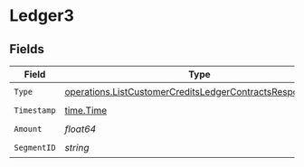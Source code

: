 # Ledger3


## Fields

| Field                                                                                                                                  | Type                                                                                                                                   | Required                                                                                                                               | Description                                                                                                                            |
| -------------------------------------------------------------------------------------------------------------------------------------- | -------------------------------------------------------------------------------------------------------------------------------------- | -------------------------------------------------------------------------------------------------------------------------------------- | -------------------------------------------------------------------------------------------------------------------------------------- |
| `Type`                                                                                                                                 | [operations.ListCustomerCreditsLedgerContractsResponseType](../../models/operations/listcustomercreditsledgercontractsresponsetype.md) | :heavy_check_mark:                                                                                                                     | N/A                                                                                                                                    |
| `Timestamp`                                                                                                                            | [time.Time](https://pkg.go.dev/time#Time)                                                                                              | :heavy_check_mark:                                                                                                                     | N/A                                                                                                                                    |
| `Amount`                                                                                                                               | *float64*                                                                                                                              | :heavy_check_mark:                                                                                                                     | N/A                                                                                                                                    |
| `SegmentID`                                                                                                                            | *string*                                                                                                                               | :heavy_check_mark:                                                                                                                     | N/A                                                                                                                                    |